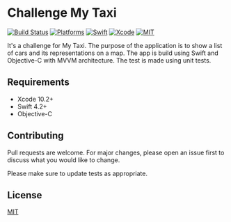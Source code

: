 # Challenge My Taxi

[![Build Status](https://travis-ci.com/cardoso19/Challenge-MyTaxi.svg?branch=master)](https://travis-ci.org/cardoso19/Challenge-MyTaxi) [![Platforms](https://img.shields.io/badge/platforms-iOS-lightgrey.svg)](https://github.com/cardoso19/Challenge-MyTaxi) [![Swift](https://img.shields.io/badge/Swift-5.0-orange.svg)](https://swift.org) [![Xcode](https://img.shields.io/badge/Xcode-10.2.1-blue.svg)](https://developer.apple.com/xcode) [![MIT](https://img.shields.io/badge/License-MIT-red.svg)](https://opensource.org/licenses/MIT)

It's a challenge for My Taxi. The purpose of the application is to show a list of cars and its representations on a map. The app is build using Swift and Objective-C with MVVM architecture. The test is made using unit tests.

## Requirements

- Xcode 10.2+
- Swift 4.2+
- Objective-C

## Contributing

Pull requests are welcome. For major changes, please open an issue first to discuss what you would like to change.

Please make sure to update tests as appropriate.

## License

[MIT](https://choosealicense.com/licenses/mit/)
